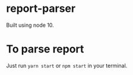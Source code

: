 # report-parser
Built using node 10.

# To parse report
Just run `yarn start` or `npm start` in your terminal.
